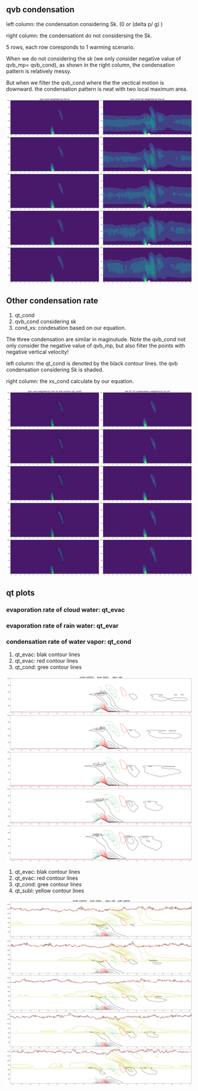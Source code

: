 
## qvb condensation

left column: the condensation considering Sk. (0 or (delta p/ g) ) 

right column: the condensationt do not considersing the Sk. 

5 rows, each row coresponds to 1 warming scenario.

When we do not considering the sk (we only consider negative value of qvb_mp= qvb_cond), as shown in the right column, the condensation pattern is relatively messy.

But when we filter the qvb_cond where the the vectical motion is downward. the condensation pattern is neat with two local maximum area.



![test](https://github.com/JiananChenUST/random_pic_years/blob/main/qvb_weighted.png)

## Other condensation rate 
1. qt_cond
2. qvb_cond considering sk 
3. cond_xs: condesation based on our equation.

The three condensation are similar in maginutude.  Note the qvb_cond not only consider the negative value of qvb_mp, but also filter the points with negative vertical velocity!

left column: the qt_cond is denoted by the black contour lines. the qvb condensation considering Sk is shaded.

right column: the xs_cond calculate by our equation.

![test](https://github.com/JiananChenUST/random_pic_years/blob/main/qvb_weighted_and_Xs_and_contour.png)


## qt plots 

### evaporation rate of cloud water:  qt_evac
### evaporation rate of rain water:   qt_evar
### condensation rate  of water vapor:   qt_cond


1. qt_evac: blak contour lines
2. qt_evac: red contour lines
3. qt_cond: gree contour lines




![test](https://github.com/JiananChenUST/random_pic_years/blob/main/qt_evar_cond_evac_interp.png)

1. qt_evac: blak contour lines
2. qt_evac: red contour lines
3. qt_cond: gree contour lines
4. qt_subl: yellow contour lines

![test](https://github.com/JiananChenUST/random_pic_years/blob/main/qt_evar_evac_cond_subl.png)
